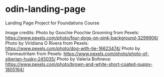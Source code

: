 # odin-landing-page
Landing Page Project for Foundations Course

Image credits:
Photo by Goochie Poochie Grooming from Pexels: https://www.pexels.com/photo/four-dogs-on-pink-background-3299906/
Photo by Viridiana O Rivera from Pexels: https://www.pexels.com/photo/dog-with-tie-16623474/
Photo by Tranmautritam from Pexels: https://www.pexels.com/photo/photo-of-siberian-husky-245035/
Photo by Valeria Boltneva: https://www.pexels.com/photo/brown-and-white-short-coated-puppy-1805164/